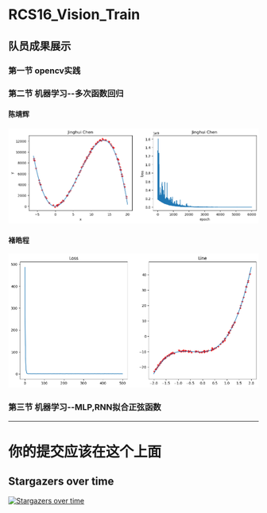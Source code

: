 # RCS16_Vision_Train
## 队员成果展示
### 第一节 opencv实践

### 第二节 机器学习--多次函数回归
#### 陈靖辉
![线性回归](Jinghui_Chen/img/linear_regression.png)


#### 褚皓程
![test](HaoCheng_Chu/img/output.png)



### 第三节 机器学习--MLP,RNN拟合正弦函数
***
# 你的提交应该在这个上面
## Stargazers over time

[![Stargazers over time](https://starchart.cc/zxyup/RCS16_Vision_Train.svg)](https://starchart.cc/zxyup/RCS16_Vision_Train)
